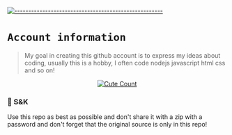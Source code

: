 [![-----------------------------------------------------](https://raw.githubusercontent.com/andreasbm/readme/master/assets/lines/colored.png)](#table-of-contents)

# `Account information`
> My goal in creating this github account is to express my ideas about coding, usually this is a hobby, I often code nodejs javascript html css and so on!  

<p align="center">
<a href="https://saweria.co/YUSUP909"><img alt="Cute Count" src="https://raw.githubusercontent.com/NeeasTooID/Static-HTML/main/media/Proyek%20Baru%20167%20%5B32B7FD1%5D.png"/></a>
</p>

### 📮 S&K
Use this repo as best as possible and don't share it with a zip with a password and don't forget that the original source is only in this repo! 
